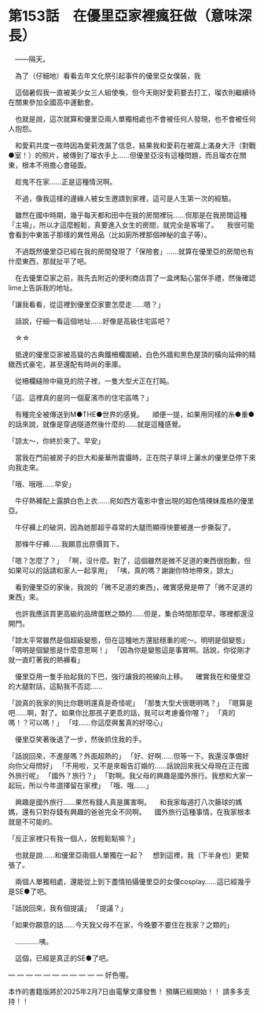 # 第153話　在優里亞家裡瘋狂做（意味深長）

　——隔天。

　為了（仔細地）看看去年文化祭引起事件的優里亞女僕裝，我

　這個暑假我一直被美少女三人組使喚，但今天剛好愛莉要去打工，瑠衣則繼續待在關東參加全國高中運動會。

　也就是說，這次就算和優里亞兩人單獨相處也不會被任何人發現，也不會被任何人抱怨。

　和愛莉共度一夜時因為愛莉洩漏了信息，結果我和愛莉在被窩上滿身大汗（對戰●室！）的照片，被傳到了瑠衣手上……但優里亞沒有這種問題，而且瑠衣在關東，根本不用擔心會碰面。

　趁鬼不在家……正是這種情況啊。

　不過，像我這樣的邊緣人被女生邀請到家裡，這可是人生第一次的經驗。

　雖然在國中時期，幾乎每天都和田中在我的房間裡玩……但那是在我房間這種「主場」，所以才這麼輕鬆，真要進入女生的房間，就完全是客場了。
　我很可能會看到中東笛子那樣的異性用品（比如廁所裡那個神秘的盒子等）。

　不過既然優里亞已經在我的房間發現了「保險套」……就算在優里亞的房間也有什麼東西，那就扯平了吧。

　在去優里亞家之前，我先去附近的便利商店買了一盒烤點心當伴手禮，然後確認lime上告訴我的地址。

「讓我看看，從這裡到優里亞家要怎麼走……嗯？」

　話說，仔細一看這個地址……好像是高級住宅區吧？

　☆☆

　抵達的優里亞家被高聳的古典鐵柵欄圍繞，白色外牆和黑色屋頂的橫向延伸的精緻西式豪宅，甚至還配有時尚的車庫。

　從柵欄縫隙中窺見的院子裡，一隻大型犬正在打盹。

「這、這裡真的是同一個夏濱市的住宅區嗎？」

　有種完全被傳送到M●THE●世界的感覺。
　順便一提，如果用同樣的糸●重●的話來說，就像是穿過隧道然後什麼的……就是這種感覺。

「諒太～，你終於來了。早安」

　當我在門前被房子的巨大和豪華所震懾時，正在院子草坪上灑水的優里亞停下來向我走來。

「哦、哦哦……早安」

　牛仔熱褲配上露臍白色上衣……宛如西方電影中會出現的超色情辣妹風格的優里亞。

　牛仔褲上的破洞，因為她那超乎尋常的大腿而顯得快要被進一步撕裂了。

　那條牛仔褲……我願意出原價買下。

「嗯？怎麼了？」
「啊，沒什麼。對了，這個雖然是微不足道的東西很抱歉，但如果可以的話請和家人一起享用」
「咦，真的嗎？謝謝你特地帶來，諒太」

　看到優里亞的家後，我說的「微不足道的東西」，確實感覺是帶了「微不足道的東西」來。

　也許我應該買更高級的品牌蛋糕之類的……但是，集合時間那麼早，哪裡都還沒開門。

「諒太平常雖然是個超級變態，但在這種地方還挺穩重的呢～。明明是個變態」
「明明是個變態是什麼意思啊！」
「因為你是變態這是事實啊。話說，你從剛才就一直盯著我的熱褲看」

　優里亞用一隻手抬起我的下巴，強行讓我的視線向上移。
　確實我在和優里亞的大腿對話，這點我不否認……

「說真的我家的狗比你聰明還真是奇怪呢」
「那隻大型犬很聰明嗎？」
「嗯算是吧……啊，對了。如果你比那孩子更乖的話，我可以考慮養你喔？」
「真的嗎！？可以嗎！」
「哇……你這麼興奮真的好噁心」

　優里亞笑著後退了一步，然後抓住我的手。

「話說回來，不進屋嗎？外面超熱的」
「好、好啊……但等一下。我還沒準備好向你父母問好」
「不用啦，又不是來報告訂婚的……話說回來我父母現在正在國外旅行呢」
「國外？旅行？」
「對啊。我父母的興趣是國外旅行。我想和大家一起玩，所以今年選擇留在家裡」
「哦、哦……」

　興趣是國外旅行……果然有錢人真是厲害啊。
　和我家每週打八次藤球的媽媽，還有只對存錢有興趣的爸爸完全不同啊。
　國外旅行這種事情，在我家根本就是不可能的。

「反正家裡只有我一個人，放輕鬆點嘛？」

　也就是說……和優里亞兩個人單獨在一起？
　想到這裡，我（下半身也）更緊張了。

　兩個人單獨相處，還能從上到下盡情拍攝優里亞的女僕cosplay……這已經幾乎是SE●了吧。

「話說回來，我有個提議」
「提議？」

「如果你願意的話……今天我父母不在家，今晚要不要住在我家？之類的」

　…………咦。

　這個，已經是真正的SE●了吧。

— — — — — — — — — — —
好色喔。

本作的書籍版將於2025年2月7日由電擊文庫發售！
預購已經開始！！
請多多支持！！